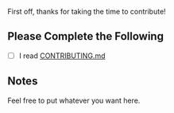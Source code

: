 First off, thanks for taking the time to contribute!

## Please Complete the Following

- [ ] I read [CONTRIBUTING.md](https://github.com/Cyclenerd/google-workload-identity-federation/blob/master/CONTRIBUTING.md)

## Notes

Feel free to put whatever you want here.